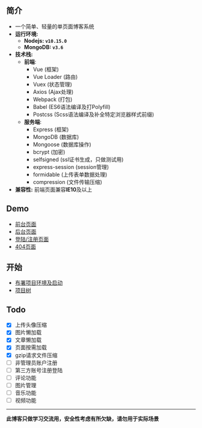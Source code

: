## 简介
- 一个简单、轻量的单页面博客系统
- **运行环境:**
  - **Nodejs: `v10.15.0`**
  - **MongoDB: `v3.6`**
- **技术栈:**
  - **前端**:
    - Vue (框架)
    - Vue Loader (路由)
    - Vuex (状态管理)
    - Axios (Ajax处理)
    - Webpack (打包)
    - Babel (ES6语法编译及打Polyfill)
    - Postcss (Scss语法编译及补全特定浏览器样式前缀)
  - **服务端**:
    - Express (框架)
    - MongoDB (数据库)
    - Mongoose (数据库操作)
    - bcrypt (加密)
    - selfsigned (ssl证书生成，只做测试用)
    - express-session (session管理)
    - formidable (上传表单数据处理)
    - compression (文件传输压缩)
- **兼容性:** 前端页面兼容**IE10**及以上

## Demo
- [前台页面](https://chjxx.github.io/simple-blog)
- [后台页面](https://chjxx.github.io/simple-blog/#/admin)
- [登陆/注册页面](https://chjxx.github.io/simple-blog/#/sign)
- [404页面](https://chjxx.github.io/simple-blog/#/404)

## 开始
- [布署项目环境及启动](https://github.com/chjxx/simple-blog/blob/master/docs/DEPLOYMENT.md)
- [项目树](https://github.com/chjxx/simple-blog/blob/master/docs/TREE.md)

## Todo
  - [x] 上传头像压缩
  - [x] 图片懒加载
  - [x] 文章懒加载
  - [x] 页面按需加载
  - [x] gzip请求文件压缩
  - [ ] 非管理员账户注册
  - [ ] 第三方账号注册登陆
  - [ ] 评论功能
  - [ ] 图片管理
  - [ ] 音乐功能
  - [ ] 视频功能

---
**此博客只做学习交流用，安全性考虑有所欠缺，请勿用于实际场景**
